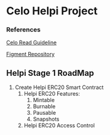 # Celo Helpi Project
### References
[Celo Read Guideline](https://docs.google.com/document/d/13LWLrWzZ34M0ldWGeDANcWxw9nEWk3AX3VwXRBIOs1M/edit)

[Figment Repository](https://github.com/aglamadrid19/datahub-learn.git)

## Helpi Stage 1 RoadMap

 1. Create Helpi ERC20 Smart Contract
	 1. Helpi ERC20 Features:
		 1. Mintable
		 2. Burnable
		 3. Pausable
		 4. Snapshots
	 2. Helpi ERC20 Access Control 

<!--stackedit_data:
eyJoaXN0b3J5IjpbMTgzNjUwNDQxMiwtMTAwMDQ3MTg0MywxMz
c3NTk4NjkyLDIwMzk5MjU5MzgsLTE0MTI4MTI2NDksLTU2MjEz
NjMxLC01MjIzMDMwNDBdfQ==
-->